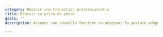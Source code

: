 ```yaml
---
category: Réussir une transition professionnelle
title: Réussir sa prise de poste
goals: ''
description: Assumer une nouvelle fonction en adoptant la posture adéquate

---
```

